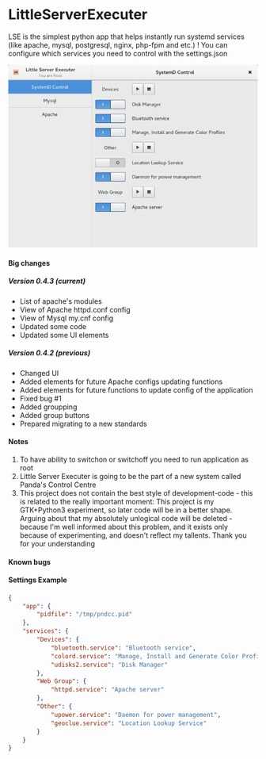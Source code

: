 # LittleServerExecuter
LSE is the simplest python app that helps instantly run systemd services
(like apache, mysql, postgresql, nginx, php-fpm and etc.)
! You can configure which services you need to control with the settings.json

![alt tag](https://github.com/PandaHugMonster/LittleServerExecuter/blob/master/picture_preview_v0.4.3.png)

#### Big changes

##### Version 0.4.3 (current)
 * List of apache's modules
 * View of Apache httpd.conf config
 * View of Mysql my.cnf config
 * Updated some code
 * Updated some UI elements

##### Version 0.4.2 (previous)
 * Changed UI
 * Added elements for future Apache configs updating functions
 * Added elements for future functions to update config of the application
 * Fixed bug #1
 * Added groupping
 * Added group buttons
 * Prepared migrating to a new standards


#### Notes

1. To have ability to switchon or switchoff you need to run application
as root
2. Little Server Executer is going to be the part
of a new system called Panda's Control Centre
3. This project does not contain the best style of development-code - this is related
to the really important moment: This project is my GTK+Python3 experiment, so later
code will be in a better shape. Arguing about that my absolutely unlogical code
will be deleted - because I'm well informed about this problem, and it exists only
because of experimenting, and doesn't reflect my tallents. Thank you for your understanding

#### Known bugs

#### Settings Example
```json
{
	"app": {
		"pidfile": "/tmp/pndcc.pid"
	},
	"services": {
		"Devices": {
			"bluetooth.service": "Bluetooth service",
			"colord.service": "Manage, Install and Generate Color Profiles",
			"udisks2.service": "Disk Manager"
		},
		"Web Group": {
			"httpd.service": "Apache server"
		},
		"Other": {
			"upower.service": "Daemon for power management",
			"geoclue.service": "Location Lookup Service"
		}
	}
}
````
